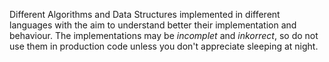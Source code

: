 Different Algorithms and Data Structures implemented in different languages with the aim to understand better their implementation and
behaviour. The implementations may be *incomplet* and *inkorrect*, so do not use them in production code unless you don't
appreciate sleeping at night. 

